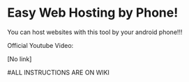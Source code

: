 # Easy Web Hosting by Phone!
You can host websites with this tool by your android phone!!!


Official Youtube Video:

[No link]

#ALL INSTRUCTIONS ARE ON WIKI
